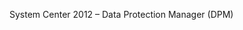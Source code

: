 <Token xmlns:xlink="http://www.w3.org/1999/xlink">System Center 2012 – Data Protection Manager (DPM)</Token>